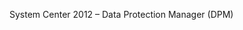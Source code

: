 <Token xmlns:xlink="http://www.w3.org/1999/xlink">System Center 2012 – Data Protection Manager (DPM)</Token>